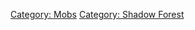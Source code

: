 [Category: Mobs](Category:_Mobs "wikilink") [Category: Shadow
Forest](Category:_Shadow_Forest "wikilink")
